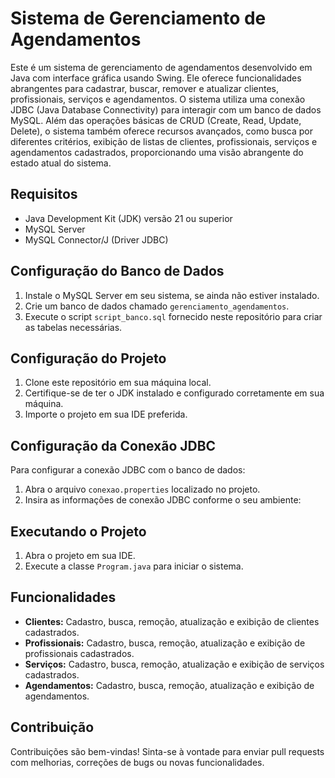 # Sistema de Gerenciamento de Agendamentos


Este é um sistema de gerenciamento de agendamentos desenvolvido em Java com interface gráfica usando Swing. Ele oferece funcionalidades abrangentes para cadastrar, buscar, remover e atualizar clientes, profissionais, serviços e agendamentos. O sistema utiliza uma conexão JDBC (Java Database Connectivity) para interagir com um banco de dados MySQL. Além das operações básicas de CRUD (Create, Read, Update, Delete), o sistema também oferece recursos avançados, como busca por diferentes critérios, exibição de listas de clientes, profissionais, serviços e agendamentos cadastrados, proporcionando uma visão abrangente do estado atual do sistema. 

## Requisitos

- Java Development Kit (JDK) versão 21 ou superior
- MySQL Server
- MySQL Connector/J (Driver JDBC)

## Configuração do Banco de Dados

1. Instale o MySQL Server em seu sistema, se ainda não estiver instalado.
2. Crie um banco de dados chamado `gerenciamento_agendamentos`.
3. Execute o script `script_banco.sql` fornecido neste repositório para criar as tabelas necessárias.

## Configuração do Projeto

1. Clone este repositório em sua máquina local.
2. Certifique-se de ter o JDK instalado e configurado corretamente em sua máquina.
3. Importe o projeto em sua IDE preferida.

## Configuração da Conexão JDBC

Para configurar a conexão JDBC com o banco de dados:

1. Abra o arquivo `conexao.properties` localizado no projeto.
2. Insira as informações de conexão JDBC conforme o seu ambiente:

## Executando o Projeto

1. Abra o projeto em sua IDE.
2. Execute a classe `Program.java` para iniciar o sistema.

## Funcionalidades

- **Clientes:** Cadastro, busca, remoção, atualização e exibição de clientes cadastrados.
- **Profissionais:** Cadastro, busca, remoção, atualização e exibição de profissionais cadastrados.
- **Serviços:** Cadastro, busca, remoção, atualização e exibição de serviços cadastrados.
- **Agendamentos:** Cadastro, busca, remoção, atualização e exibição de agendamentos.

## Contribuição

Contribuições são bem-vindas! Sinta-se à vontade para enviar pull requests com melhorias, correções de bugs ou novas funcionalidades.